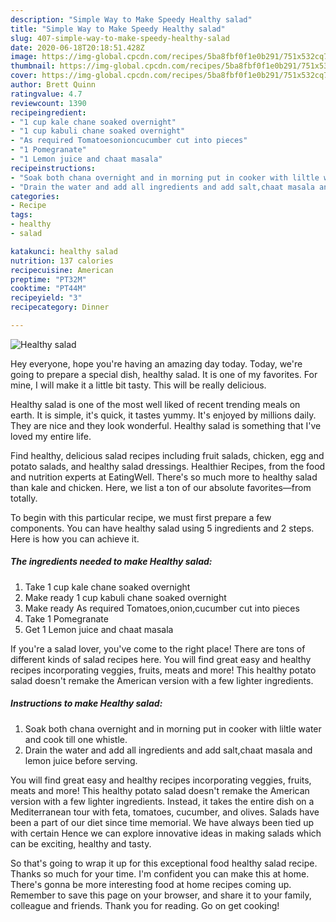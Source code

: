 ```yaml
---
description: "Simple Way to Make Speedy Healthy salad"
title: "Simple Way to Make Speedy Healthy salad"
slug: 407-simple-way-to-make-speedy-healthy-salad
date: 2020-06-18T20:18:51.428Z
image: https://img-global.cpcdn.com/recipes/5ba8fbf0f1e0b291/751x532cq70/healthy-salad-recipe-main-photo.jpg
thumbnail: https://img-global.cpcdn.com/recipes/5ba8fbf0f1e0b291/751x532cq70/healthy-salad-recipe-main-photo.jpg
cover: https://img-global.cpcdn.com/recipes/5ba8fbf0f1e0b291/751x532cq70/healthy-salad-recipe-main-photo.jpg
author: Brett Quinn
ratingvalue: 4.7
reviewcount: 1390
recipeingredient:
- "1 cup kale chane soaked overnight"
- "1 cup kabuli chane soaked overnight"
- "As required Tomatoesonioncucumber cut into pieces"
- "1 Pomegranate"
- "1 Lemon juice and chaat masala"
recipeinstructions:
- "Soak both chana overnight and in morning put in cooker with liltle water and cook till one whistle."
- "Drain the water and add all ingredients and add salt,chaat masala and lemon juice before serving."
categories:
- Recipe
tags:
- healthy
- salad

katakunci: healthy salad 
nutrition: 137 calories
recipecuisine: American
preptime: "PT32M"
cooktime: "PT44M"
recipeyield: "3"
recipecategory: Dinner

---
```



![Healthy salad](https://img-global.cpcdn.com/recipes/5ba8fbf0f1e0b291/751x532cq70/healthy-salad-recipe-main-photo.jpg)

Hey everyone, hope you're having an amazing day today. Today, we're going to prepare a special dish, healthy salad. It is one of my favorites. For mine, I will make it a little bit tasty. This will be really delicious.

Healthy salad is one of the most well liked of recent trending meals on earth. It is simple, it's quick, it tastes yummy. It's enjoyed by millions daily. They are nice and they look wonderful. Healthy salad is something that I've loved my entire life.

Find healthy, delicious salad recipes including fruit salads, chicken, egg and potato salads, and healthy salad dressings. Healthier Recipes, from the food and nutrition experts at EatingWell. There&#39;s so much more to healthy salad than kale and chicken. Here, we list a ton of our absolute favorites—from totally.


To begin with this particular recipe, we must first prepare a few components. You can have healthy salad using 5 ingredients and 2 steps. Here is how you can achieve it.

<!--inarticleads1-->

##### The ingredients needed to make Healthy salad:

1. Take 1 cup kale chane soaked overnight
1. Make ready 1 cup kabuli chane soaked overnight
1. Make ready As required Tomatoes,onion,cucumber cut into pieces
1. Take 1 Pomegranate
1. Get 1 Lemon juice and chaat masala


If you&#39;re a salad lover, you&#39;ve come to the right place! There are tons of different kinds of salad recipes here. You will find great easy and healthy recipes incorporating veggies, fruits, meats and more! This healthy potato salad doesn&#39;t remake the American version with a few lighter ingredients. 

<!--inarticleads2-->

##### Instructions to make Healthy salad:

1. Soak both chana overnight and in morning put in cooker with liltle water and cook till one whistle.
1. Drain the water and add all ingredients and add salt,chaat masala and lemon juice before serving.


You will find great easy and healthy recipes incorporating veggies, fruits, meats and more! This healthy potato salad doesn&#39;t remake the American version with a few lighter ingredients. Instead, it takes the entire dish on a Mediterranean tour with feta, tomatoes, cucumber, and olives. Salads have been a part of our diet since time memorial. We have always been tied up with certain Hence we can explore innovative ideas in making salads which can be exciting, healthy and tasty. 

So that's going to wrap it up for this exceptional food healthy salad recipe. Thanks so much for your time. I'm confident you can make this at home. There's gonna be more interesting food at home recipes coming up. Remember to save this page on your browser, and share it to your family, colleague and friends. Thank you for reading. Go on get cooking!
